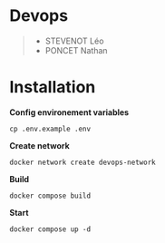 # Devops
>  - STEVENOT Léo
>  - PONCET Nathan

# Installation
**Config environement variables**
```shell
cp .env.example .env
```

**Create network**
```shell
docker network create devops-network
```

**Build**
```shell
docker compose build
```

**Start**
```shell
docker compose up -d
```